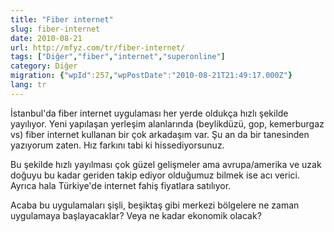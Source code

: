 ```yaml
---
title: "Fiber internet"
slug: fiber-internet
date: 2010-08-21
url: http://mfyz.com/tr/fiber-internet/
tags: ["Diğer","fiber","internet","superonline"]
category: Diğer
migration: {"wpId":257,"wpPostDate":"2010-08-21T21:49:17.000Z"}
lang: tr
---
```


İstanbul'da fiber internet uygulaması her yerde oldukça hızlı şekilde yayılıyor. Yeni yapılaşan yerleşim alanlarında (beylikdüzü, gop, kemerburgaz vs) fiber internet kullanan bir çok arkadaşım var. Şu an da bir tanesinden yazıyorum zaten. Hız farkını tabi ki hissediyorsunuz.

Bu şekilde hızlı yayılması çok güzel gelişmeler ama avrupa/amerika ve uzak doğuyu bu kadar geriden takip ediyor olduğumuz bilmek ise acı verici. Ayrıca hala Türkiye'de internet fahiş fiyatlara satılıyor.

Acaba bu uygulamaları şişli, beşiktaş gibi merkezi bölgelere ne zaman uygulamaya başlayacaklar? Veya ne kadar ekonomik olacak?